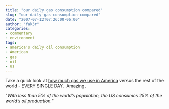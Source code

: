 ```yaml
---
title: "our daily gas consumption compared"
slug: "our-daily-gas-consumption-compared"
date: "2007-07-12T07:26:00-06:00"
author: "fak3r"
categories:
- commentary
- environment
tags:
- america's daily oil consumption
- American
- gas
- oil
- us
---
```


Take a quick look at [how much gas we use in America](http://www.ritholtz.com/blog/2010/06/oil-consumption-around-the-world/) versus the rest of the world - EVERY SINGLE DAY.  Amazing.



"_With less than 5% of the world’s population, the US consumes 25% of the world’s oil production._"
